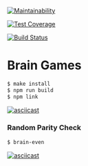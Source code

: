 [![Maintainability](https://api.codeclimate.com/v1/badges/ba727b4620f163d75b18/maintainability)](https://codeclimate.com/github/johnconan/backend-project-lvl1/maintainability)

[![Test Coverage](https://api.codeclimate.com/v1/badges/ba727b4620f163d75b18/test_coverage)](https://codeclimate.com/github/johnconan/backend-project-lvl1/test_coverage)

[![Build Status](https://travis-ci.org/johnconan/backend-project-lvl1.svg?branch=master)](https://travis-ci.org/johnconan/backend-project-lvl1)

# Brain Games
```sh
$ make install
$ npm run build
$ npm link
```
[![asciicast](https://asciinema.org/a/2YWW8dwdnROE4lFAI4UXeo7ht.svg)](https://asciinema.org/a/2YWW8dwdnROE4lFAI4UXeo7ht)

### Random Parity Check
```sh
$ brain-even
```
[![asciicast](https://asciinema.org/a/kRSK7581UqSzCsUlva9vD7UP3.svg)](https://asciinema.org/a/kRSK7581UqSzCsUlva9vD7UP3)
